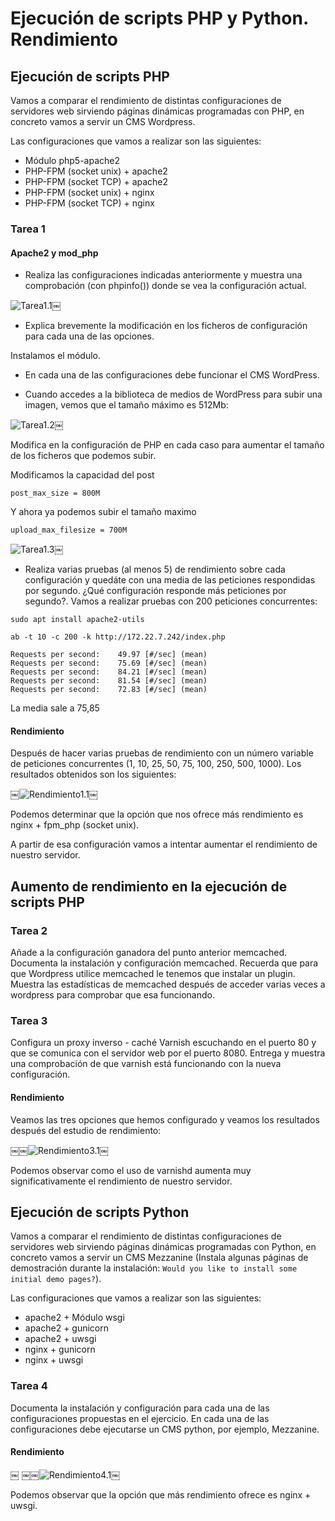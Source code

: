 # Ejecución de scripts PHP y Python. Rendimiento

## Ejecución de scripts PHP

Vamos a comparar el rendimiento de distintas configuraciones de servidores web sirviendo páginas dinámicas programadas con PHP, en concreto vamos a servir un CMS Wordpress.

Las configuraciones que vamos a realizar son las siguientes:

* Módulo php5-apache2
* PHP-FPM (socket unix) + apache2
* PHP-FPM (socket TCP) + apache2
* PHP-FPM (socket unix) + nginx
* PHP-FPM (socket TCP) + nginx


### Tarea 1

#### Apache2 y mod_php

* Realiza las configuraciones indicadas anteriormente y muestra una comprobación (con phpinfo()) donde se vea la configuración actual.

![Tarea1.1](image/Tarea1.1_Rendimiento.png)￼

* Explica brevemente la modificación en los ficheros de configuración para cada una de las opciones.

Instalamos el módulo.

* En cada una de las configuraciones debe funcionar el CMS WordPress.

* Cuando accedes a la biblioteca de medios de WordPress para subir una imagen, vemos que el tamaño máximo es 512Mb:

![Tarea1.2](image/Tarea1.2_Rendimiento.png)￼

Modifica en la configuración de PHP en cada caso para aumentar el tamaño de los ficheros que podemos subir.

Modificamos la capacidad del post
~~~
post_max_size = 800M
~~~

Y ahora ya podemos subir el tamaño maximo

~~~
upload_max_filesize = 700M
~~~

![Tarea1.3](image/Tarea1.3_Rendimiento.png)￼

* Realiza varias pruebas (al menos 5) de rendimiento sobre cada configuración y quedáte con una media de las peticiones respondidas por segundo. ¿Qué configuración responde más peticiones por segundo?. Vamos a realizar pruebas con 200 peticiones concurrentes:

~~~
sudo apt install apache2-utils 
~~~

~~~
ab -t 10 -c 200 -k http://172.22.7.242/index.php
~~~

~~~
Requests per second:    49.97 [#/sec] (mean)
Requests per second:    75.69 [#/sec] (mean)
Requests per second:    84.21 [#/sec] (mean)
Requests per second:    81.54 [#/sec] (mean)
Requests per second:    72.83 [#/sec] (mean)
~~~

La media sale a 75,85

#### Rendimiento
Después de hacer varias pruebas de rendimiento con un número variable de peticiones concurrentes (1, 10, 25, 50, 75, 100, 250, 500, 1000). Los resultados obtenidos son los siguientes:

￼![Rendimiento1.1](image/Rendimiento1.1.png)￼

Podemos determinar que la opción que nos ofrece más rendimiento es nginx + fpm_php (socket unix).

A partir de esa configuración vamos a intentar aumentar el rendimiento de nuestro servidor.


## Aumento de rendimiento en la ejecución de scripts PHP

### Tarea 2 

Añade a la configuración ganadora del punto anterior memcached. Documenta la instalación y configuración memcached. Recuerda que para que Wordpress utilice memcached le tenemos que instalar un plugin. Muestra las estadísticas de memcached después de acceder varias veces a wordpress para comprobar que esa funcionando.

### Tarea 3 

Configura un proxy inverso - caché Varnish escuchando en el puerto 80 y que se comunica con el servidor web por el puerto 8080. Entrega y muestra una comprobación de que varnish está funcionando con la nueva configuración.

#### Rendimiento
Veamos las tres opciones que hemos configurado y veamos los resultados después del estudio de rendimiento:

￼￼![Rendimiento3.1](image/Rendimiento3.1.png)￼

Podemos observar como el uso de varnishd aumenta muy significativamente el rendimiento de nuestro servidor.

## Ejecución de scripts Python

Vamos a comparar el rendimiento de distintas configuraciones de servidores web sirviendo páginas dinámicas programadas con Python, en concreto vamos a servir un CMS Mezzanine (Instala algunas páginas de demostración durante la instalación: `Would you like to install some initial demo pages?`).

Las configuraciones que vamos a realizar son las siguientes:

* apache2 + Módulo wsgi
* apache2 + gunicorn
* apache2 + uwsgi
* nginx + gunicorn
* nginx + uwsgi

### Tarea 4 

Documenta la instalación y configuración para cada una de las configuraciones propuestas en el ejercicio. En cada una de las configuraciones debe ejecutarse un CMS python, por ejemplo, Mezzanine.

#### Rendimiento
￼
￼￼![Rendimiento4.1](image/Rendimiento4.1.png)￼

Podemos observar que la opción que más rendimiento ofrece es nginx + uwsgi.